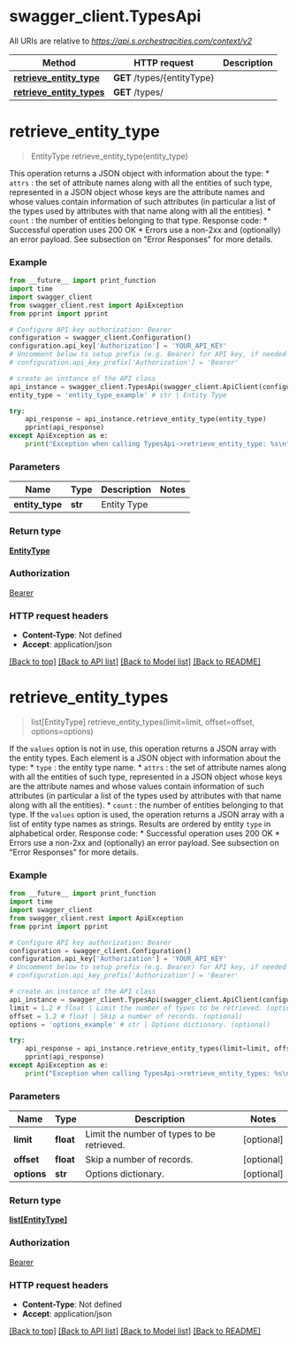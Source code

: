 # swagger_client.TypesApi

All URIs are relative to *https://api.s.orchestracities.com/context/v2*

Method | HTTP request | Description
------------- | ------------- | -------------
[**retrieve_entity_type**](TypesApi.md#retrieve_entity_type) | **GET** /types/{entityType} | 
[**retrieve_entity_types**](TypesApi.md#retrieve_entity_types) | **GET** /types/ | 


# **retrieve_entity_type**
> EntityType retrieve_entity_type(entity_type)



This operation returns a JSON object with information about the type: * `attrs` : the set of attribute names along with all the entities of such type, represented in   a JSON object whose keys are the attribute names and whose values contain information of such   attributes (in particular a list of the types used by attributes with that name along with all the   entities). * `count` : the number of entities belonging to that type.  Response code: * Successful operation uses 200 OK * Errors use a non-2xx and (optionally) an error payload. See subsection on \"Error Responses\" for   more details.

### Example
```python
from __future__ import print_function
import time
import swagger_client
from swagger_client.rest import ApiException
from pprint import pprint

# Configure API key authorization: Bearer
configuration = swagger_client.Configuration()
configuration.api_key['Authorization'] = 'YOUR_API_KEY'
# Uncomment below to setup prefix (e.g. Bearer) for API key, if needed
# configuration.api_key_prefix['Authorization'] = 'Bearer'

# create an instance of the API class
api_instance = swagger_client.TypesApi(swagger_client.ApiClient(configuration))
entity_type = 'entity_type_example' # str | Entity Type

try:
    api_response = api_instance.retrieve_entity_type(entity_type)
    pprint(api_response)
except ApiException as e:
    print("Exception when calling TypesApi->retrieve_entity_type: %s\n" % e)
```

### Parameters

Name | Type | Description  | Notes
------------- | ------------- | ------------- | -------------
 **entity_type** | **str**| Entity Type | 

### Return type

[**EntityType**](EntityType.md)

### Authorization

[Bearer](../README.md#Bearer)

### HTTP request headers

 - **Content-Type**: Not defined
 - **Accept**: application/json

[[Back to top]](#) [[Back to API list]](../README.md#documentation-for-api-endpoints) [[Back to Model list]](../README.md#documentation-for-models) [[Back to README]](../README.md)

# **retrieve_entity_types**
> list[EntityType] retrieve_entity_types(limit=limit, offset=offset, options=options)



If the `values` option is not in use, this operation returns a JSON array with the entity types. Each element is a JSON object with information about the type: * `type` : the entity type name. * `attrs` : the set of attribute names along with all the entities of such type, represented in   a JSON object whose keys are the attribute names and whose values contain information of such   attributes (in particular a list of the types used by attributes with that name along with all the   entities). * `count` : the number of entities belonging to that type. If the `values` option is used, the operation returns a JSON array with a list of entity type names as strings. Results are ordered by entity `type` in alphabetical order.  Response code: * Successful operation uses 200 OK * Errors use a non-2xx and (optionally) an error payload. See subsection on \"Error Responses\" for   more details.

### Example
```python
from __future__ import print_function
import time
import swagger_client
from swagger_client.rest import ApiException
from pprint import pprint

# Configure API key authorization: Bearer
configuration = swagger_client.Configuration()
configuration.api_key['Authorization'] = 'YOUR_API_KEY'
# Uncomment below to setup prefix (e.g. Bearer) for API key, if needed
# configuration.api_key_prefix['Authorization'] = 'Bearer'

# create an instance of the API class
api_instance = swagger_client.TypesApi(swagger_client.ApiClient(configuration))
limit = 1.2 # float | Limit the number of types to be retrieved. (optional)
offset = 1.2 # float | Skip a number of records. (optional)
options = 'options_example' # str | Options dictionary. (optional)

try:
    api_response = api_instance.retrieve_entity_types(limit=limit, offset=offset, options=options)
    pprint(api_response)
except ApiException as e:
    print("Exception when calling TypesApi->retrieve_entity_types: %s\n" % e)
```

### Parameters

Name | Type | Description  | Notes
------------- | ------------- | ------------- | -------------
 **limit** | **float**| Limit the number of types to be retrieved. | [optional] 
 **offset** | **float**| Skip a number of records. | [optional] 
 **options** | **str**| Options dictionary. | [optional] 

### Return type

[**list[EntityType]**](EntityType.md)

### Authorization

[Bearer](../README.md#Bearer)

### HTTP request headers

 - **Content-Type**: Not defined
 - **Accept**: application/json

[[Back to top]](#) [[Back to API list]](../README.md#documentation-for-api-endpoints) [[Back to Model list]](../README.md#documentation-for-models) [[Back to README]](../README.md)

